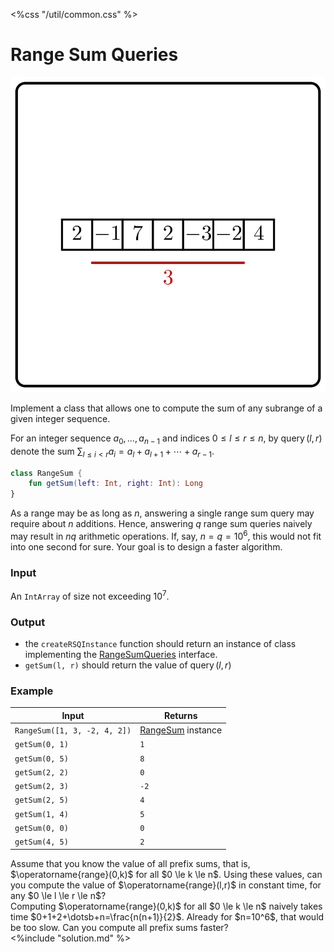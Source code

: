 <%css "/util/common.css" %>

# Range Sum Queries

<div class="logo">
    <img src="../../images/range_sum_queries.png">
</div>

Implement a class that allows one to compute
the sum of any subrange of a given integer sequence.

For an integer sequence $a_0, \dotsc, a_{n-1}$ and indices
$0 \le l \le r \le n$, by $\operatorname{query}(l,r)$
denote the sum $\sum_{l \le i <r}a_i=a_l+a_{l+1}+\dotsb+a_{r-1}$.

```Kotlin
class RangeSum {
    fun getSum(left: Int, right: Int): Long
}
```

As a range may be as long as $n$, answering a single range sum query
may require about $n$ additions. Hence, answering $q$ range sum queries
naively may result in $nq$ arithmetic operations. If, say, $n=q=10^6$,
this would not fit into one second for sure.
Your goal is to design a faster algorithm.

### Input

An `IntArray` of size not exceeding $10^7$.

### Output

- the `createRSQInstance` function should return
  an instance of class implementing the [RangeSumQueries](psi_element://RangeSumQueries) interface.
- `getSum(l, r)` should return the value of $\operatorname{query}(l, r)$

### Example

<div class="sample">

| Input                        | Returns                                     |
|------------------------------|---------------------------------------------|
| `RangeSum([1, 3, -2, 4, 2])` | [RangeSum](psi_element://RangeSum) instance |
| `getSum(0, 1)`               | `1`                                         |
| `getSum(0, 5)`               | `8`                                         |
| `getSum(2, 2)`               | `0`                                         |
| `getSum(2, 3)`               | `-2`                                        |
| `getSum(2, 5)`               | `4`                                         |
| `getSum(1, 4)`               | `5`                                         |
| `getSum(0, 0)`               | `0`                                         |
| `getSum(4, 5)`               | `2`                                         |

</div>


<div class="hint">
Assume that you know the value of all prefix sums, that is,
$\operatorname{range}(0,k)$ 
for all $0 \le k \le n$.
Using these values, can you compute the value of 
$\operatorname{range}(l,r)$ in constant time, 
for any $0 \le l \le r \le n$?
</div>

<div class="hint">
Computing $\operatorname{range}(0,k)$ for all $0 \le k \le n$ naively 
takes time $0+1+2+\dotsb+n=\frac{n(n+1)}{2}$. 
Already for $n=10^6$, that would be too slow.
Can you compute all prefix sums faster?
</div>

<div class="hint">
<%include "solution.md" %>
</div>

